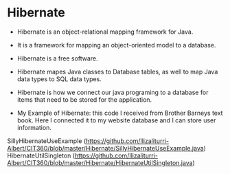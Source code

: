 # Hibernate

- Hibernate is an object-relational mapping framework for Java. 
- It is a framework for mapping an object-oriented model to a database. 
- Hibernate is a free software. 
- Hibernate mapes Java classes to Database tables, as well to map Java data types to SQL data types.
- Hibernate is how we connect our java programing to a database for items that need to be stored for the application. 


- My Example of Hibernate: this code I received from Brother Barneys text book. Here I connected it to my website database and I can store user information.

SillyHibernateUseExample (https://github.com/Ilizaliturri-Albert/CIT360/blob/master/Hibernate/SillyHibernateUseExample.java)
HibernateUtilSingleton (https://github.com/Ilizaliturri-Albert/CIT360/blob/master/Hibernate/HibernateUtilSingleton.java)

